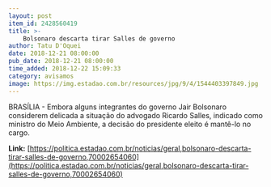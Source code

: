 ```yaml
---
layout: post
item_id: 2428560419
title: >-
    Bolsonaro descarta tirar Salles de governo
author: Tatu D'Oquei
date: 2018-12-21 08:00:00
pub_date: 2018-12-21 08:00:00
time_added: 2018-12-22 15:09:33
category: avisamos
image: https://img.estadao.com.br/resources/jpg/9/4/1544403397849.jpg
---
```


BRASÍLIA - Embora alguns integrantes do governo Jair Bolsonaro considerem delicada a situação do advogado Ricardo Salles, indicado como ministro do Meio Ambiente, a decisão do presidente eleito é mantê-lo no cargo.

**Link:** [https://politica.estadao.com.br/noticias/geral,bolsonaro-descarta-tirar-salles-de-governo,70002654060](https://politica.estadao.com.br/noticias/geral,bolsonaro-descarta-tirar-salles-de-governo,70002654060)


